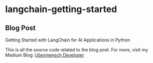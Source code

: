 # langchain-getting-started
## Blog Post
Getting Started with LangChain for AI Applications in Python
<add link here>

This is all the source code related to the blog post.
For more, visit my Medium Blog:
<a href='https://medium.com/@ubermenschdeveloper'>Ubermensch Developer</a>


